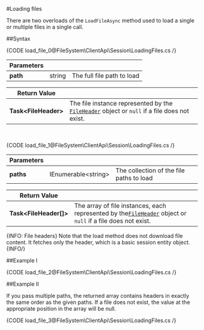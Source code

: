 #Loading files

There are two overloads of the `LoadFileAsync` method used to load a single or multiple files in a single call.

##Syntax

{CODE load_file_0@FileSystem\ClientApi\Session\LoadingFiles.cs /}

| Parameters | | |
| ------------- | ------------- | ----- |
| **path** | string | The full file path to load |

| Return Value | |
| ------------- | ------------- |
| **Task&lt;FileHeader&gt;** | The file instance represented by the [`FileHeader`]() object or `null` if a file does not exist. |

<br />

{CODE load_file_1@FileSystem\ClientApi\Session\LoadingFiles.cs /}

| Parameters | | |
| ------------- | ------------- | ----- |
| **paths** | IEnumerable&lt;string&gt; | The collection of the file paths to load |

| Return Value | |
| ------------- | ------------- |
| **Task&lt;FileHeader[]&gt;** | The array of file instances, each represented by the[`FileHeader`]() object or `null` if a file does not exist. |

{INFO: File headers}
Note that the load method does not download file content. It fetches only the header, which is a basic session entity object.
{INFO/}


##Example I

{CODE load_file_2@FileSystem\ClientApi\Session\LoadingFiles.cs /}

##Example II

If you pass multiple paths, the returned array contains headers in exactly the same order as  the given paths. 
If a file does not exist, the value at the appropriate position in the array will be null.

{CODE load_file_3@FileSystem\ClientApi\Session\LoadingFiles.cs /}